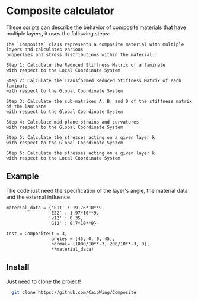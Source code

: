 
# Composite calculator

These scripts can describe the behavior of composite materials that have multiple layers, it uses the following steps:

    The `Composite` class represents a composite material with multiple layers and calculates various
    properties and stress distributions within the material.
    
    Step 1: Calculate the Reduced Stiffness Matrix of a laminate
    with respect to the Local Coordinate System

    Step 2: Calculate the Transformed Reduced Stiffness Matrix of each laminate
    with respect to the Global Coordinate System

    Step 3: Calculate the sub-matrices A, B, and D of the stiffness matrix of the laminate
    with respect to the Global Coordinate System

    Step 4: Calculate mid-plane strains and curvatures
    with respect to the Global Coordinate System

    Step 5: Calculate the stresses acting on a given layer k
    with respect to the Global Coordinate System

    Step 6: Calculate the stresses acting on a given layer k
    with respect to the Local Coordinate System



## Example

The code just need the specification of the layer's angle, the material data and the external influence.

    material_data = {'E11' : 19.76*10**9, 
                    'E22' : 1.97*10**9, 
                    'v12' : 0.35, 
                    'G12' : 0.7*10**9}
    
    test = Composite(t = 3, 
                     angles = [45, 0, 0, 45],
                     normal= [1000/10**-3, 200/10**-3, 0],
                     **material_data)
## Install

Just need to clone the project! 

```bash
  git clone https://github.com/CaioWing/Composite
```
    
